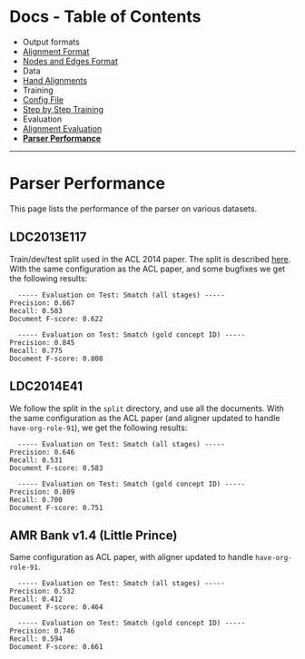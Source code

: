 Docs - Table of Contents
====

 * Output formats
  * [Alignment Format](./Alignment_Format.md)
  * [Nodes and Edges Format](./Nodes_and_Edges_Format.md)
 * Data
  * [Hand Alignments](./Hand_Alignments.md)
 * Training
  * [Config File](./Config_File.md)
  * [Step by Step Training](./Step_by_Step_Training.md)
 * Evaluation
  * [Alignment Evaluation](./Alignment_Evaluation.md)
  * [**Parser Performance**](./Parser_Performance.md)

---

Parser Performance
=================

This page lists the performance of the parser on various datasets.

## LDC2013E117

Train/dev/test split used in the ACL 2014 paper.  The split is described
[here](../scripts/preprocessing/LDC2013E117/README.md).  With the same configuration as the ACL paper, and some bugfixes
we get the following results:

```
  ----- Evaluation on Test: Smatch (all stages) -----
Precision: 0.667
Recall: 0.583
Document F-score: 0.622

  ----- Evaluation on Test: Smatch (gold concept ID) -----
Precision: 0.845
Recall: 0.775
Document F-score: 0.808
```

## LDC2014E41

We follow the split in the `split` directory, and use all the documents.  With the same configuration as the ACL paper
(and aligner updated to handle `have-org-role-91`), we get the following results:

```
  ----- Evaluation on Test: Smatch (all stages) -----
Precision: 0.646
Recall: 0.531
Document F-score: 0.583

  ----- Evaluation on Test: Smatch (gold concept ID) -----
Precision: 0.809
Recall: 0.700
Document F-score: 0.751
```

## AMR Bank v1.4 (Little Prince)

Same configuration as ACL paper, with aligner updated to handle `have-org-role-91`.

```
  ----- Evaluation on Test: Smatch (all stages) -----
Precision: 0.532
Recall: 0.412
Document F-score: 0.464

  ----- Evaluation on Test: Smatch (gold concept ID) -----
Precision: 0.746
Recall: 0.594
Document F-score: 0.661
```

